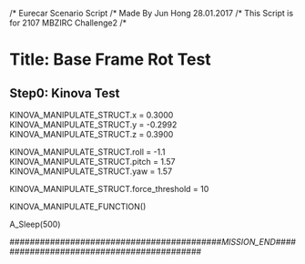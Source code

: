 /* Eurecar Scenario Script 
/* Made By Jun Hong 28.01.2017
/* This Script is for 2107 MBZIRC Challenge2
/*

# Title: Base Frame Rot Test

## Step0: Kinova Test

KINOVA_MANIPULATE_STRUCT.x = 0.3000
KINOVA_MANIPULATE_STRUCT.y = -0.2992
KINOVA_MANIPULATE_STRUCT.z = 0.3900

KINOVA_MANIPULATE_STRUCT.roll = -1.1
KINOVA_MANIPULATE_STRUCT.pitch = 1.57
KINOVA_MANIPULATE_STRUCT.yaw = 1.57

KINOVA_MANIPULATE_STRUCT.force_threshold = 10

KINOVA_MANIPULATE_FUNCTION()

A_Sleep(500)

##########################################_MISSION_END_##########################################
